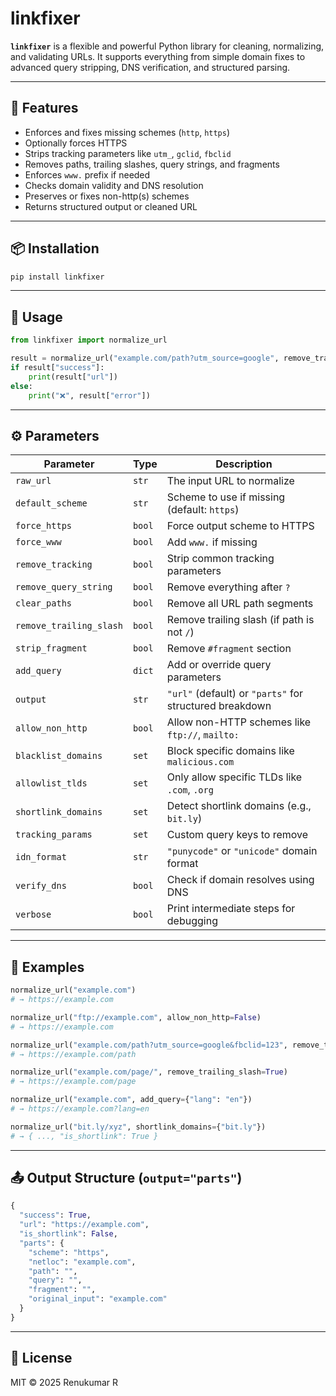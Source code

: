 
# linkfixer

**`linkfixer`** is a flexible and powerful Python library for cleaning, normalizing, and validating URLs. It supports everything from simple domain fixes to advanced query stripping, DNS verification, and structured parsing.

---

## 🚀 Features

- Enforces and fixes missing schemes (`http`, `https`)
- Optionally forces HTTPS
- Strips tracking parameters like `utm_`, `gclid`, `fbclid`
- Removes paths, trailing slashes, query strings, and fragments
- Enforces `www.` prefix if needed
- Checks domain validity and DNS resolution
- Preserves or fixes non-http(s) schemes
- Returns structured output or cleaned URL

---

## 📦 Installation

```bash
pip install linkfixer
```

---

## 🧠 Usage

```python
from linkfixer import normalize_url

result = normalize_url("example.com/path?utm_source=google", remove_tracking=True)
if result["success"]:
    print(result["url"])
else:
    print("❌", result["error"])
```

---

## ⚙️ Parameters

| Parameter               | Type     | Description |
|-------------------------|----------|-------------|
| `raw_url`               | `str`    | The input URL to normalize |
| `default_scheme`        | `str`    | Scheme to use if missing (default: `https`) |
| `force_https`           | `bool`   | Force output scheme to HTTPS |
| `force_www`             | `bool`   | Add `www.` if missing |
| `remove_tracking`       | `bool`   | Strip common tracking parameters |
| `remove_query_string`   | `bool`   | Remove everything after `?` |
| `clear_paths`           | `bool`   | Remove all URL path segments |
| `remove_trailing_slash` | `bool`   | Remove trailing slash (if path is not `/`) |
| `strip_fragment`        | `bool`   | Remove `#fragment` section |
| `add_query`             | `dict`   | Add or override query parameters |
| `output`                | `str`    | `"url"` (default) or `"parts"` for structured breakdown |
| `allow_non_http`        | `bool`   | Allow non-HTTP schemes like `ftp://`, `mailto:` |
| `blacklist_domains`     | `set`    | Block specific domains like `malicious.com` |
| `allowlist_tlds`        | `set`    | Only allow specific TLDs like `.com`, `.org` |
| `shortlink_domains`     | `set`    | Detect shortlink domains (e.g., `bit.ly`) |
| `tracking_params`       | `set`    | Custom query keys to remove |
| `idn_format`            | `str`    | `"punycode"` or `"unicode"` domain format |
| `verify_dns`            | `bool`   | Check if domain resolves using DNS |
| `verbose`               | `bool`   | Print intermediate steps for debugging |

---

## 🧪 Examples

```python
normalize_url("example.com")
# → https://example.com

normalize_url("ftp://example.com", allow_non_http=False)
# → https://example.com

normalize_url("example.com/path?utm_source=google&fbclid=123", remove_tracking=True)
# → https://example.com/path

normalize_url("example.com/page/", remove_trailing_slash=True)
# → https://example.com/page

normalize_url("example.com", add_query={"lang": "en"})
# → https://example.com?lang=en

normalize_url("bit.ly/xyz", shortlink_domains={"bit.ly"})
# → { ..., "is_shortlink": True }
```

---

## 📤 Output Structure (`output="parts"`)

```python
{
  "success": True,
  "url": "https://example.com",
  "is_shortlink": False,
  "parts": {
    "scheme": "https",
    "netloc": "example.com",
    "path": "",
    "query": "",
    "fragment": "",
    "original_input": "example.com"
  }
}
```

---

## 📄 License

MIT © 2025 Renukumar R
